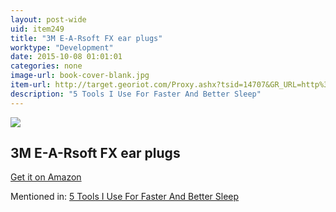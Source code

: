 ```yaml
---
layout: post-wide
uid: item249
title: "3M E-A-Rsoft FX ear plugs"
worktype: "Development"
date: 2015-10-08 01:01:01
categories: none
image-url: book-cover-blank.jpg
item-url: http://target.georiot.com/Proxy.ashx?tsid=14707&GR_URL=http%3A%2F%2Fwww.amazon.com%2F3M-312-1261-Polyurethane-Uncorded-Earplugs%2Fdp%2FB00YZRTDKW%2F
description: "5 Tools I Use For Faster And Better Sleep"
---
```

<a href="http://target.georiot.com/Proxy.ashx?tsid=14707&GR_URL=http%3A%2F%2Fwww.amazon.com%2F3M-312-1261-Polyurethane-Uncorded-Earplugs%2Fdp%2FB00YZRTDKW%2F" target="blank"><img src="../../../../img/thumbs/book-cover-blank.jpg" class="prod-img"></a>
<h2>3M E-A-Rsoft FX ear plugs</h2>
<p><a href="http://target.georiot.com/Proxy.ashx?tsid=14707&GR_URL=http%3A%2F%2Fwww.amazon.com%2F3M-312-1261-Polyurethane-Uncorded-Earplugs%2Fdp%2FB00YZRTDKW%2F" target="blank">Get it on Amazon</a><p>
<p>Mentioned in: <a href="http://fourhourworkweek.com/2015/10/17/5-tools-i-use-for-faster-and-better-sleep/" target="blank">5 Tools I Use For Faster And Better Sleep</a></p>

